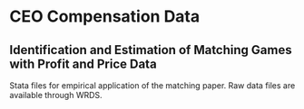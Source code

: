 # CEO Compensation Data 
## Identification and Estimation of Matching Games with Profit and Price Data

Stata files for empirical application of the matching paper.
Raw data files are available through WRDS. 

